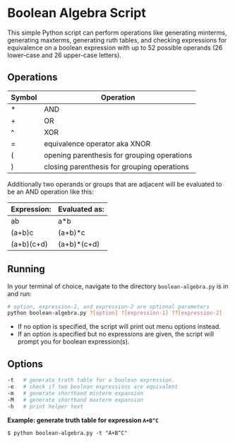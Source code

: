 # Boolean Algebra Script
This simple Python script can perform operations like generating minterms, generating maxterms, generating ruth tables, and checking expressions for equivalence on a boolean expression with up to 52 possible operands (26 lower-case and 26 upper-case letters).

## Operations

Symbol | Operation
--|--
\* | AND
\+ | OR
^ | XOR
= | equivalence operator aka XNOR
( | opening parenthesis for grouping operations
) | closing parenthesis for grouping operations

Additionally two operands or groups that are adjacent will be evaluated to be an AND operation like this:

Expression: | Evaluated as:
--|--
ab         | a*b
(a+b)c     | (a+b)*c
(a+b)(c+d) | (a+b)*(c+d)

## Running
In your terminal of choice, navigate to the directory `boolean-algebra.py` is in and run:
```bash
# option, expression-1, and expression-2 are optional parameters
python boolean-algebra.py ?[option] ?[expression-1] ??[expression-2]
```
- If no option is specified, the script will print out menu options instead.
- If an option is specified but no expressions are given, the script will prompt you for boolean expression(s).

## Options
```bash
-t   # generate truth table for a boolean expression.
-e   # check if two boolean expressions are equivalent
-m   # generate shorthand minterm expansion
-M   # generate shorthand maxterm expansion
-h   # print helper text
```
**Example: generate truth table for expression `A+B^C`**
```
$ python boolean-algebra.py -t "A+B^C"

